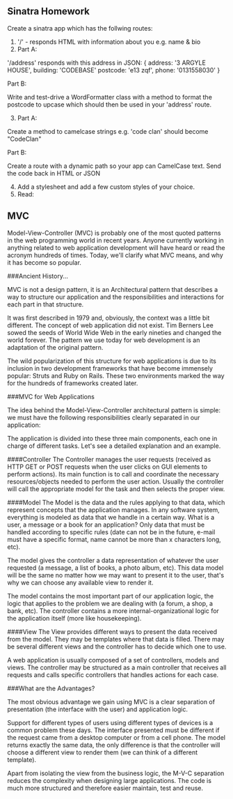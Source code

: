 ## Sinatra Homework

Create a sinatra app which has the follwing routes:

1. '/' - responds HTML with information about you e.g. name & bio
2. Part A:

'/address' responds with this address in JSON:
	{
		address: '3 ARGYLE HOUSE',
		building: 'CODEBASE'
		postcode: 'e13 zqf',
		phone: '0131558030'
	}
	
Part B:

Write and test-drive a WordFormatter class with a method to format the postcode to upcase which should then be used in your 'address' route.

3. Part A:

Create a method to camelcase strings e.g. 'code clan' should become "CodeClan"

Part B:

Create a route with a dynamic path so your app can CamelCase text. Send the code back in HTML or JSON

4. Add a stylesheet and add a few custom styles of your choice.
5. Read: 

## MVC

Model-View-Controller (MVC) is probably one of the most quoted patterns in the web programming world in recent years. Anyone currently working in anything related to web application development will have heard or read the acronym hundreds of times. Today, we'll clarify what MVC means, and why it has become so popular.

###Ancient History...

MVC is not a design pattern, it is an Architectural pattern that describes a way to structure our application and the responsibilities and interactions for each part in that structure.

It was first described in 1979 and, obviously, the context was a little bit different. The concept of web application did not exist. Tim Berners Lee sowed the seeds of World Wide Web in the early nineties and changed the world forever. The pattern we use today for web development is an adaptation of the original pattern.

The wild popularization of this structure for web applications is due to its inclusion in two development frameworks that have become immensely popular: Struts and Ruby on Rails. These two environments marked the way for the hundreds of frameworks created later.


###MVC for Web Applications

The idea behind the Model-View-Controller architectural pattern is simple: we must have the following responsibilities clearly separated in our application:


The application is divided into these three main components, each one in charge of different tasks. Let's see a detailed explanation and an example.

####Controller
The Controller manages the user requests (received as HTTP GET or POST requests when the user clicks on GUI elements to perform actions). Its main function is to call and coordinate the necessary resources/objects needed to perform the user action. Usually the controller will call the appropriate model for the task and then selects the proper view.

####Model
The Model is the data and the rules applying to that data, which represent concepts that the application manages. In any software system, everything is modeled as data that we handle in a certain way. What is a user, a message or a book for an application? Only data that must be handled according to specific rules (date can not be in the future, e-mail must have a specific format, name cannot be more than x characters long, etc).


The model gives the controller a data representation of whatever the user requested (a message, a list of books, a photo album, etc). This data model will be the same no matter how we may want to present it to the user, that's why we can choose any available view to render it.

The model contains the most important part of our application logic, the logic that applies to the problem we are dealing with (a forum, a shop, a bank, etc). The controller contains a more internal-organizational logic for the application itself (more like housekeeping).

####View
The View provides different ways to present the data received from the model. They may be templates where that data is filled. There may be several different views and the controller has to decide which one to use.

A web application is usually composed of a set of controllers, models and views. The controller may be structured as a main controller that receives all requests and calls specific controllers that handles actions for each case.

###What are the Advantages?

The most obvious advantage we gain using MVC is a clear separation of presentation (the interface with the user) and application logic.

Support for different types of users using different types of devices is a common problem these days. The interface presented must be different if the request came from a desktop computer or from a cell phone. The model returns exactly the same data, the only difference is that the controller will choose a different view to render them (we can think of a different template).

Apart from isolating the view from the business logic, the M-V-C separation reduces the complexity when designing large applications. The code is much more structured and therefore easier maintain, test and reuse.
